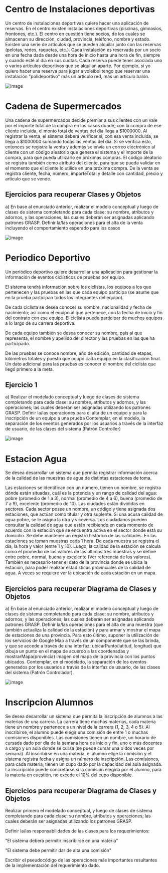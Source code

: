# Centro de Instalaciones deportivas

Un centro de instalaciones deportivas quiere hacer una aplicación de reservas. En el centro existen instalaciones deportivas (piscinas, gimnasios, frontones, etc.).
El centro en cuestión tiene socios, de los cuales se almacenan su dirección, ciudad, provincia, teléfono, nombre y estado.
Existen una serie de artículos que se pueden alquilar junto con las reservas (pelotas, redes, raquetas, etc.).
Cada instalación es reservada por un socio en una fecha dada desde una hora de inicio hasta una hora de fin, siempre y cuando esté al día en sus cuotas.
Cada reserva puede tener asociada uno o varios artículos deportivos que se alquilan aparte. Por ejemplo, si yo quiero hacer una reserva para jugar a voleibol tengo que reservar una instalación "polideportivo" más un artículo red, más un artículo balón.

![image](https://github.com/user-attachments/assets/ae0601c6-c04c-4eca-9405-ad5ee4670b31)


# Cadena de Supermercados

Una cadena de supermercados decide premiar a sus clientes con un vale por el importe total de la compra en los casos donde, con la compra de ese cliente incluida, el monto total de ventas del día llega a $1000000.
Al registrar la venta, el sistema deberá verificar si, con esa venta incluida, se llega a $1000000 sumando todas las ventas del día. Si se verifica esto, entonces se registra la venta y además se envía un correo electrónico al cliente con un código aleatorio que genera el sistema y el importe de la compra, para que pueda utilizarlo en próximas compras. El código aleatorio se registra también como atributo del cliente, para que se pueda validar en el momento que el cliente lo utilice en una próxima compra. De la venta se registra cliente, fecha, número, importeTotal y detalle con cantidad, precio y artículo que se vende.

## Ejercicios para recuperar Clases y Objetos

a) En base al enunciado anterior, realizar el modelo conceptual y luego de clases de sistema completando para cada clase: su nombre, atributos y adornos, y las operaciones; las cuales deberán ser asignadas aplicando patrones GRASP.
Definir la/las operaciones para el alta de la venta incluyendo el comportamiento esperado para los casos

![image](https://github.com/user-attachments/assets/dcdeb4a0-0cdc-4d50-87be-78c31b56a869)

# Periodico Deportivo

Un periódico deportivo quiere desarrollar una aplicación para gestionar la información de eventos ciclísticos de pruebas por equipo.

El sistema tendrá información sobre los ciclistas, los equipos a los que pertenecen y las pruebas en las que cada equipo participa (se asume que en la prueba participan todos los integrantes del equipo).

De cada ciclista se desea conocer su nombre, nacionalidad y fecha de nacimiento; así como el equipo al que pertenece, con la fecha de inicio y fin del contrato con ese equipo. El ciclista puede participar de muchos equipos a lo largo de su carrera deportiva.

De cada equipo también se desea conocer su nombre, país al que representa, el nombre y apellido del director y las pruebas en las que ha participado.

De las pruebas se conoce nombre, año de edición, cantidad de etapas, kilómetros totales y puesto que ocupó cada equipo en la clasificación final. Un dato adicional para las pruebas es conocer el nombre del ciclista que llegó primero a la meta.

## Ejercicio 1

a) Realizar el modelado conceptual y luego de clases de sistema completando para cada clase: su nombre, atributos y adornos, y las operaciones; las cuales deberán ser asignadas utilizando los patrones GRASP.
Definir la/las operaciones para el alta de un equipo y para la inscripción de un equipo a una prueba
Contemplar, en el modelo, la separación de los eventos generados por los usuarios a través de la interfaz de usuario, de las clases del sistema (Patrón Controller)

![image](https://github.com/user-attachments/assets/678d0fd0-1a7c-48d1-a31c-cddbf356338f)


# Estacion Agua
Se desea desarrollar un sistema que permita registrar información acerca de la calidad de las muestras de agua de distintas estaciones de toma.

Las estaciones se identifican con un número, tienen un nombre, se registra dónde están situadas, cuál es la potencia y un rango de calidad del agua: pobre (promedio de 1 a 3), normal (promedio de 4 a 6), buena (promedio de 7 a 9), excelente (promedio de 10).
Las ciudades están divididas en sectores. Cada sector posee un nombre, un código y tiene asignada dos estaciones, que actúan como titular y otra suplente. Si una acusa calidad de agua pobre, se le asigna la otra y viceversa.
Los ciudadanos pueden consultar la calidad de agua que están recibiendo en cada momento de acuerdo con la estación que se encuentra activa en el sector donde está su domicilio.
Se debe mantener un registro histórico de las calidades. En las estaciones se toman muestras cada 1 hora. De cada muestra se registra el día, la hora y valor (entre 1 y 10). Luego, la calidad de la estación se calcula como el promedio de los valores de las últimas tres muestras y se define entre pobre, normal, buena y excelente (Ver referencia de los valores).
También es necesario tener el dato de la provincia donde se ubica la estación, para poder realizar estadísticas provinciales de la calidad de agua. A veces se requiere ver la ubicación de cada estación en un mapa.

## Ejercicios para recuperar Diagrama de Clases y Objetos

a) En base al enunciado anterior, realizar el modelo conceptual y luego de clases de sistema completando para cada clase: su nombre, atributos y adornos, y las operaciones; las cuales deberán ser asignadas aplicando patrones GRASP.
Definir la/las operaciones para el alta de una muestra (que también actualiza la calidad de la estación) y para armar y mostrar el mapa de estaciones de una provincia. Para esto último, suponer la utilización de los servicios de Google Map a través de un componente que se las brinda, y que se accede a través de una interfaz: ubicarPunto(latitud, longitud) que dibuja un punto en el mapa de acuerdo a las coordenadas y mostrarMapa(provincia) imagen del mapa de la provincia con los puntos ubicados.
Contemplar, en el modelado, la separación de los eventos generados por los usuarios a través de la interfaz de usuario, de las clases del sistema (Patrón Controlador).

![image](https://github.com/user-attachments/assets/828c27d8-5452-4291-ae93-96f13d637abd)

# Inscripcion Alumnos

Se desea desarrollar un sistema que permita la inscripción de alumnos a las materias de una carrera.
La carrera tiene muchas materias, cada materia tiene un nombre y pertenece a un nivel de la carrera (1, 2, 3, 4 o 5). Al inscribirse, el alumno puede elegir una comisión de entre 1 o muchas comisiones disponibles. Las comisiones tienen un nombre, un horario de cursada dado por día de la semana hora de inicio y fin, uno o más docentes a cargo y un aula donde se cursa (se puede cursar una o dos veces por semana). Al inscribirse en una materia, el alumno elige la comisión y el sistema registra fecha y asigna un número de inscripción. Las comisiones, para cada materia, tienen un cupo dado por la capacidad del aula asignada. La inscripción puede concretarse si la comisión elegida por el alumno, para la materia en cuestión, no excede el 10% del cupo disponible.

## Ejercicios para recuperar Diagrama de Clases y Objetos

Realizar primero el modelado conceptual, y luego de clases de sistema completando para cada clase: su nombre, atributos y operaciones; las cuales deberán ser asignadas utilizando los patrones GRASP.

Definir la/las responsabilidades de las clases para los requerimientos:

"El sistema deberá permitir inscribirse en una materia"

"El sistema debe permitir dar de alta una comisión"

Escribir el pseudocódigo de las operaciones más importantes resultantes de la implementación del requerimiento dado.

